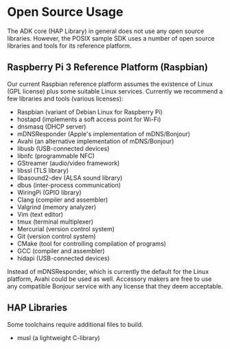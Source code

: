 Open Source Usage
=================

The ADK core (HAP Library) in general does not use any open source libraries. However, the POSIX sample SDK uses a
number of open source libraries and tools for its reference platform.

Raspberry Pi 3 Reference Platform (Raspbian)
--------------------------------------------

Our current Raspbian reference platform assumes the existence of Linux (GPL license) plus some suitable Linux services.
Currently we recommend a few libraries and tools (various licenses):

- Raspbian                      (variant of Debian Linux for Raspberry Pi)
- hostapd                       (implements a soft access point for Wi-Fi)
- dnsmasq                       (DHCP server)
- mDNSResponder                 (Apple's implementation of mDNS/Bonjour)
- Avahi                         (an alternative implementation of mDNS/Bonjour)
- libusb                        (USB-connected devices)
- libnfc                        (programmable NFC)
- GStreamer                     (audio/video framework)
- libssl                        (TLS library)
- libasound2-dev                (ALSA sound library)
- dbus                          (inter-process communication)
- WiringPi                      (GPIO library)
- Clang                         (compiler and assembler)
- Valgrind                      (memory analyzer)
- Vim                           (text editor)
- tmux                          (terminal multiplexer)
- Mercurial                     (version control system)
- Git                           (version control system)
- CMake                         (tool for controlling compilation of programs)
- GCC                           (compiler and assembler)
- hidapi                        (USB-connected devices)

Instead of mDNSResponder, which is currently the default for the Linux platform, Avahi could be used as well.
Accessory makers are free to use any compatible Bonjour service with any license that they deem acceptable.

HAP Libraries
-------------

Some toolchains require additional files to build.

- musl                          (a lightweight C-library)
